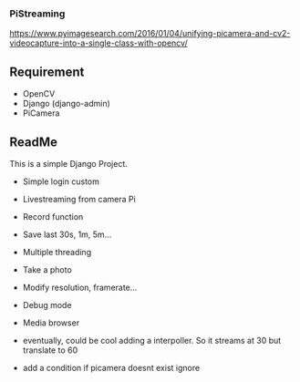 ### PiStreaming
https://www.pyimagesearch.com/2016/01/04/unifying-picamera-and-cv2-videocapture-into-a-single-class-with-opencv/

## Requirement
- OpenCV
- Django (django-admin)
- PiCamera

## ReadMe
This is a simple Django Project. 
- Simple login custom
- Livestreaming from camera Pi
- Record function
- Save last 30s, 1m, 5m...
- Multiple threading
- Take a photo
- Modify resolution, framerate...
- Debug mode
- Media browser

- eventually, could be cool adding a interpoller.
 So it streams at 30 but translate to 60
 - add a condition if picamera doesnt exist ignore
